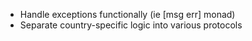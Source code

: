 *   Handle exceptions functionally (ie [msg err] monad)
*   Separate country-specific logic into various protocols
